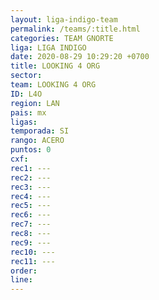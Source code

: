 ```yaml
---
layout: liga-indigo-team
permalink: /teams/:title.html
categories: TEAM GNORTE
liga: LIGA INDIGO
date: 2020-08-29 10:29:20 +0700
title: LOOKING 4 ORG
sector: 
team: LOOKING 4 ORG
ID: L4O
region: LAN
pais: mx
ligas: 
temporada: SI
rango: ACERO
puntos: 0
cxf: 
rec1: ---
rec2: ---
rec3: ---
rec4: ---
rec5: ---
rec6: ---
rec7: ---
rec8: ---
rec9: ---
rec10: ---
rec11: ---
order: 
line:
---
```

